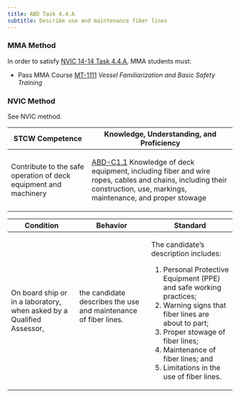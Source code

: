 ```yaml
---
title: ABD Task 4.4.A 
subtitle: Describe use and maintenance fiber lines
---
```



### MMA Method

In order to satisfy  [NVIC 14-14  Task  4.4.A](/stcw23/assets/images/nvic-14-14.pdf), MMA students must:

* Pass MMA Course  [MT-1111](MT-1111) *Vessel Familiarization and Basic Safety Training*


### NVIC Method

<a onclick="togglevisibility('nvic_methods')" >See NVIC method.</a>

<div id='nvic_methods' class='hide'>

<table>
<thead>
<tr>
<th class='forty'> STCW Competence </th>
<th class='sixty'> Knowledge, Understanding, and Proficiency </th>
</tr>
</thead>




<tbody>
<tr><td markdown='1'>

Contribute to the safe operation of deck equipment and machinery

</td><td markdown='1'>

[ABD-C1.1](../../tables/25.html#ABD-C1.1) Knowledge of deck equipment, including fiber and wire ropes, cables and chains, including their construction, use, markings, maintenance, and proper stowage

</td></tr>


</tbody>
</table>


<table>
<thead>
<tr><th class='twenty'>  Condition </th><th class='twenty'> Behavior </th><th  class='sixty'>Standard </th></tr>
</thead>
<tbody >



<tr><td markdown='1'>

On board ship or in a laboratory, when asked by a Qualified Assessor,

</td><td markdown='1'>

the candidate describes the use and maintenance of fiber lines.

<br>

<div class="tooltip">
<span class="tooltiptext">
</span>
</div>


</td><td markdown='1'>

The candidate’s description includes:

1. Personal Protective Equipment (PPE) and safe working practices;
2. Warning signs that fiber lines are about to part;
3. Proper stowage of fiber lines;
4. Maintenance of fiber lines; and
5. Limitations in the use of fiber lines. 

</td></tr>
</tbody>
</table>
</div>
